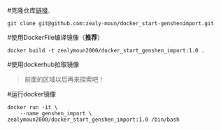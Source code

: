 #克隆仓库[链接](https://github.com/zealy-moun/docker_start-genshenimport).

    git clone git@github.com:zealy-moun/docker_start-genshenimport.git

#使用DockerFile编译镜像（**推荐**）

    docker build -t zealymoun2000/docker_start_genshen_import:1.0 .

#使用dockerhub拉取镜像

>前面的区域以后再来探索吧！

#运行docker镜像

    docker run -it \
        --name genshen_import \
    zealymoun2000/docker_start_genshen_import:1.0 /bin/bash
